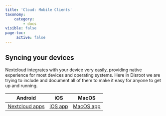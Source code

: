 ```yaml
---
title: 'Cloud: Mobile Clients'
taxonomy:
    category:
        - docs
visible: false
page-toc:
     active: false
---
```

## Syncing your devices

Nextcloud integrates with your device very easily, providing native experience for most devices and operating systems.
Here in Disroot we are trying to include and document all of them to make it easy for anyone to get up and running.

|Android|iOS|MacOS|
|:--:|:--:|:--:|
|[Nextcloud apps](android)|[iOS app](ios)|[MacOS app](mac-os)|
